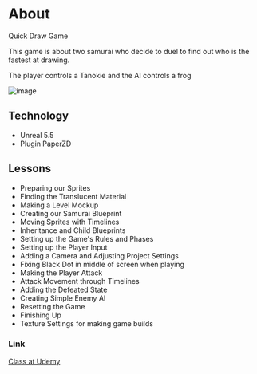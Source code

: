 # About 

Quick Draw Game

This game is about two samurai who decide to duel to find out who is the fastest at drawing.

The player controls a Tanokie and the AI ​​controls a frog

![image](https://github.com/user-attachments/assets/1631917f-4ba4-4b9a-a957-966d00d7d78a)

## Technology

- Unreal 5.5
- Plugin PaperZD

## Lessons

- Preparing our Sprites
- Finding the Translucent Material
- Making a Level Mockup
- Creating our Samurai Blueprint
- Moving Sprites with Timelines
- Inheritance and Child Blueprints
- Setting up the Game's Rules and Phases
- Setting up the Player Input
- Adding a Camera and Adjusting Project Settings
- Fixing Black Dot in middle of screen when playing
- Making the Player Attack
- Attack Movement through Timelines
- Adding the Defeated State
- Creating Simple Enemy AI
- Resetting the Game
- Finishing Up
- Texture Settings for making game builds

### Link

[Class at Udemy](https://www.udemy.com/course/unreal-2d-course/learn/lecture/37260336#overview)
